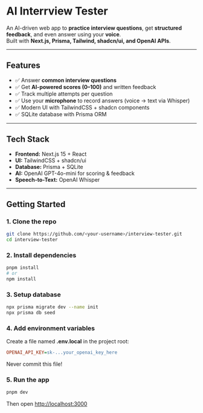# AI Interrview Tester

An AI-driven web app to **practice interview questions**, get **structured feedback**, and even answer using your **voice**.  
Built with **Next.js, Prisma, Tailwind, shadcn/ui, and OpenAI APIs**.

---

##  Features
- ✅ Answer **common interview questions**
- ✅ Get **AI-powered scores (0–100)** and written feedback
- ✅ Track multiple attempts per question
- ✅ Use your **microphone** to record answers (voice → text via Whisper)
- ✅ Modern UI with TailwindCSS + shadcn components
- ✅ SQLite database with Prisma ORM

---

##  Tech Stack
- **Frontend:** Next.js 15 + React
- **UI:** TailwindCSS + shadcn/ui
- **Database:** Prisma + SQLite
- **AI:** OpenAI GPT-4o-mini for scoring & feedback
- **Speech-to-Text:** OpenAI Whisper

---

##  Getting Started

### 1. Clone the repo
```bash
git clone https://github.com/<your-username>/interview-tester.git
cd interview-tester
```

### 2. Install dependencies
```bash
pnpm install
# or
npm install
```

### 3. Setup database
```bash
npx prisma migrate dev --name init
npx prisma db seed
```

### 4. Add environment variables
Create a file named **.env.local** in the project root:
```ini
OPENAI_API_KEY=sk-...your_openai_key_here
```
 Never commit this file!

### 5. Run the app
```bash
pnpm dev
```
Then open  [http://localhost:3000](http://localhost:3000)
